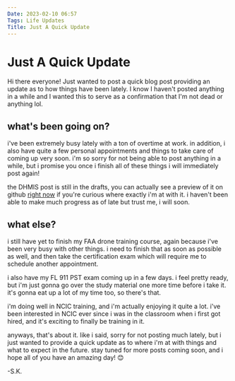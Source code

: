 ```yaml
---
Date: 2023-02-10 06:57
Tags: Life Updates
Title: Just A Quick Update
---
```


# Just A Quick Update

Hi there everyone! Just wanted to post a quick blog post providing an update as to how things have been lately. I know I haven't posted anything in a while and I wanted this to serve as a confirmation that I'm not dead or anything lol.

## what's been going on?

i've been extremely busy lately with a ton of overtime at work. in addition, i also have quite a few personal appointments and things to take care of coming up very soon. i'm so sorry for not being able to post anything in a while, but i promise you once i finish all of these things i will immediately post again!

the DHMIS post is still in the drafts, you can actually see a preview of it on github [right now](https://github.com/sanelkukic/blog.sanel.page/tree/main/weblog/posts/drafts/2023-01-09-what-dont-hug-me-im-scared-says-about-the-future-of-childrens-tv-programming.md) if you're curious where exactly i'm at with it. i haven't been able to make much progress as of late but trust me, i will soon.

## what else?

i still have yet to finish my FAA drone training course, again because i've been very busy with other things. i need to finish that as soon as possible as well, and then take the certification exam which will require me to schedule another appointment.

i also have my FL 911 PST exam coming up in a few days. i feel pretty ready, but i'm just gonna go over the study material one more time before i take it. it's gonna eat up a lot of my time too, so there's that.

i'm doing well in NCIC training, and i'm actually enjoying it quite a lot. i've been interested in NCIC ever since i was in the classroom when i first got hired, and it's exciting to finally be training in it.

anyways, that's about it. like i said, sorry for not posting much lately, but i just wanted to provide a quick update as to where i'm at with things and what to expect in the future. stay tuned for more posts coming soon, and i hope all of you have an amazing day! 😊

-S.K.